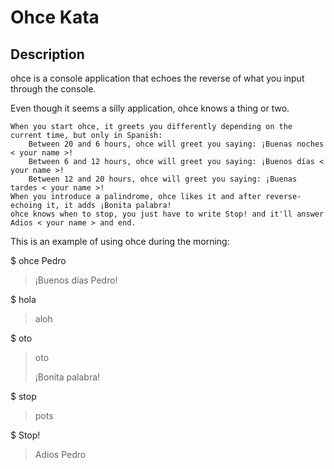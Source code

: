 # Ohce Kata
## Description
ohce is a console application that echoes the reverse of what you input through the console.

Even though it seems a silly application, ohce knows a thing or two.

    When you start ohce, it greets you differently depending on the current time, but only in Spanish:
        Between 20 and 6 hours, ohce will greet you saying: ¡Buenas noches < your name >!
        Between 6 and 12 hours, ohce will greet you saying: ¡Buenos días < your name >!
        Between 12 and 20 hours, ohce will greet you saying: ¡Buenas tardes < your name >!
    When you introduce a palindrome, ohce likes it and after reverse-echoing it, it adds ¡Bonita palabra!
    ohce knows when to stop, you just have to write Stop! and it'll answer Adios < your name > and end.

This is an example of using ohce during the morning:

$ ohce Pedro
> ¡Buenos días Pedro!
> 
$ hola
> aloh
> 
$ oto
> oto
> 
> ¡Bonita palabra!
> 
$ stop
> 
> pots
> 
$ Stop!
> Adios Pedro

